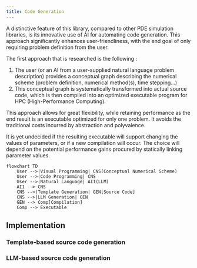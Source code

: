 ```yaml
---
title: Code Generation
---
```


A distinctive feature of this library, compared to other PDE simulation libraries, is its innovative
use of AI for automating code generation. This approach significantly enhances user-friendliness, with
the end goal of only requiring problem definition from the user.

The first approach that is researched is the following :

1. The user (or an AI from a user-supplied natural language problem description) provides a conceptual graph describing the numerical scheme (problem definition, numerical method(s),
time stepping...)
2. This conceptual graph is systematically transformed into actual source code, which is then compiled into an optimized executable program for HPC (High-Performance Computing).

This approach allows for great flexibility, while retaining performance as the end result is an executable optimized for only one problem. It avoids the traditional costs incurred by abstraction and polyvalence.

It is yet undecided if the resulting executable will support changing the values of parameters, or if a new compilation will occur. The choice will depend on the potential performance gains procured by statically linking parameter values.

```mermaid
flowchart TD
    User -->|Visual Programming| CNS(Conceptual Numerical Scheme)
    User -->|Code Programming| CNS
    User -->|Natural Language| AI1(LLM)
    AI1 --> CNS
    CNS -->|Template Generation| GEN[Source Code]
    CNS -->|LLM Generation| GEN
    GEN --> Comp[Compilation]
    Comp --> Executable
```

<style>
svg[class*='flowchart'] {
    margin-left: 5.6rem;
    margin-top: 3rem;
    margin-bottom: 2rem;
}
</style>

## Implementation
### Template-based source code generation
### LLM-based source code generation


